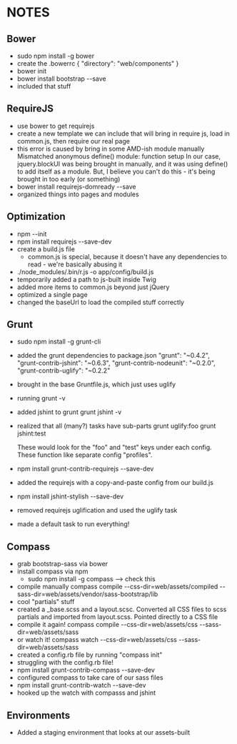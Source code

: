 NOTES
=====

Bower
-----

- sudo npm install -g bower
- create the .bowerrc
    {
      "directory": "web/components"
    }
- bower init
- bower install bootstrap --save
- included that stuff

RequireJS
---------
- use bower to get requirejs
- create a new template we can include that will bring in require js,
    load in common.js, then require our real page
- this error is caused by bring in some AMD-ish module manually
    Mismatched anonymous define() module: function setup
  In our case, jquery.blockUI was being brought in manually, and it was
  using define() to add itself as a module. But, I believe you can't do
  this - it's being brought in too early (or something)
- bower install requirejs-domready --save
- organized things into pages and modules

Optimization
------------

- npm --init
- npm install requirejs --save-dev
- create a build.js file
    - common.js is special, because it doesn't have any dependencies to
        read - we're basically abusing it
- ./node_modules/.bin/r.js -o app/config/build.js
- temporarily added a path to js-built inside Twig
- added more items to common.js beyond just jQuery
- optimized a single page
- changed the baseUrl to load the compiled stuff correctly

Grunt
-----

- sudo npm install -g grunt-cli
- added the grunt dependencies to package.json
    "grunt": "~0.4.2",
    "grunt-contrib-jshint": "~0.6.3",
    "grunt-contrib-nodeunit": "~0.2.0",
    "grunt-contrib-uglify": "~0.2.2"
- brought in the base Gruntfile.js, which just uses uglify
- running grunt -v
- added jshint to grunt
    grunt jshint -v
- realized that all (many?) tasks have sub-parts
    grunt uglify:foo
    grunt jshint:test

    These would look for the "foo" and "test" keys under each config. These
    function like separate config "profiles".
- npm install grunt-contrib-requirejs --save-dev
- added the requirejs with a copy-and-paste config from our build.js
- npm install jshint-stylish --save-dev
- removed requirejs uglification and used the uglify task
- made a default task to run everything!

Compass
-------

- grab bootstrap-sass via bower
- install compass via npm
    - sudo npm install -g compass
    --> check this
- compile manually
    compass compile --css-dir=web/assets/compiled --sass-dir=web/assets/vendor/sass-bootstrap/lib
- cool "partials" stuff
- created a _base.scss and a layout.scsc. Converted all CSS files to
    scss partials and imported from layout.scss. Pointed directly to a CSS file
- compile it again!
    compass compile --css-dir=web/assets/css --sass-dir=web/assets/sass
- or watch it!
    compass watch --css-dir=web/assets/css --sass-dir=web/assets/sass
- created a config.rb file by running "compass init"
- struggling with the config.rb file!
- npm install grunt-contrib-compass --save-dev
- configured compass to take care of our sass files
- npm install grunt-contrib-watch --save-dev
- hooked up the watch with compasss and jshint

Environments
------------

- Added a staging environment that looks at our assets-built

